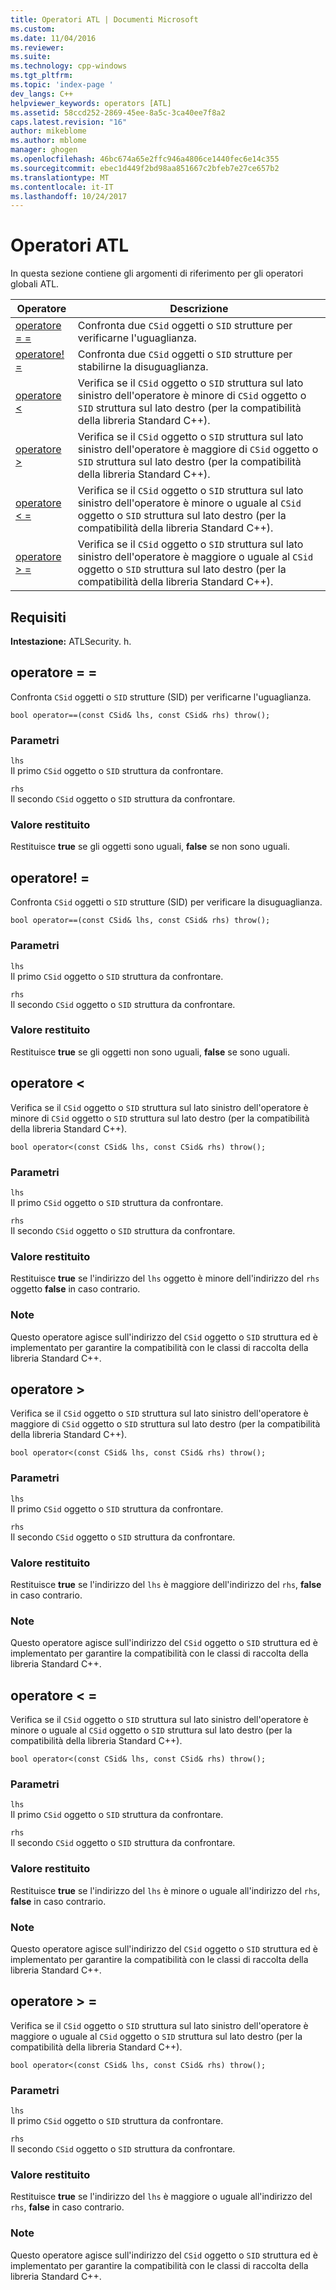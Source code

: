 ```yaml
---
title: Operatori ATL | Documenti Microsoft
ms.custom: 
ms.date: 11/04/2016
ms.reviewer: 
ms.suite: 
ms.technology: cpp-windows
ms.tgt_pltfrm: 
ms.topic: 'index-page '
dev_langs: C++
helpviewer_keywords: operators [ATL]
ms.assetid: 58ccd252-2869-45ee-8a5c-3ca40ee7f8a2
caps.latest.revision: "16"
author: mikeblome
ms.author: mblome
manager: ghogen
ms.openlocfilehash: 46bc674a65e2ffc946a4806ce1440fec6e14c355
ms.sourcegitcommit: ebec1d449f2bd98aa851667c2bfeb7e27ce657b2
ms.translationtype: MT
ms.contentlocale: it-IT
ms.lasthandoff: 10/24/2017
---
```

# <a name="atl-operators"></a>Operatori ATL
In questa sezione contiene gli argomenti di riferimento per gli operatori globali ATL.  
  
|Operatore|Descrizione|  
|--------------|-----------------|  
|[operatore = =](#operator_eq_eq)|Confronta due `CSid` oggetti o `SID` strutture per verificarne l'uguaglianza.|  
|[operatore! =](#operator_neq)|Confronta due `CSid` oggetti o `SID` strutture per stabilirne la disuguaglianza.|  
|[operatore <](#operator_lt)|Verifica se il `CSid` oggetto o `SID` struttura sul lato sinistro dell'operatore è minore di `CSid` oggetto o `SID` struttura sul lato destro (per la compatibilità della libreria Standard C++).|  
|[operatore >](#operator_gt)|Verifica se il `CSid` oggetto o `SID` struttura sul lato sinistro dell'operatore è maggiore di `CSid` oggetto o `SID` struttura sul lato destro (per la compatibilità della libreria Standard C++).|  
|[operatore < =](#operator_lt__eq)|Verifica se il `CSid` oggetto o `SID` struttura sul lato sinistro dell'operatore è minore o uguale al `CSid` oggetto o `SID` struttura sul lato destro (per la compatibilità della libreria Standard C++).|  
|[operatore > =](#operator_gt__eq)|Verifica se il `CSid` oggetto o `SID` struttura sul lato sinistro dell'operatore è maggiore o uguale al `CSid` oggetto o `SID` struttura sul lato destro (per la compatibilità della libreria Standard C++).|  
  
## <a name="requirements"></a>Requisiti  
 **Intestazione:** ATLSecurity. h.  
  
##  <a name="operator_eq_eq"></a>operatore = =  
 Confronta `CSid` oggetti o `SID` strutture (SID) per verificarne l'uguaglianza.  
  
```   
bool operator==(const CSid& lhs, const CSid& rhs) throw(); 
```  
  
### <a name="parameters"></a>Parametri  
 `lhs`  
 Il primo `CSid` oggetto o `SID` struttura da confrontare.  
  
 `rhs`  
 Il secondo `CSid` oggetto o `SID` struttura da confrontare.  
  
### <a name="return-value"></a>Valore restituito  
 Restituisce **true** se gli oggetti sono uguali, **false** se non sono uguali.  
  
##  <a name="operator_neq"></a>operatore! =  
 Confronta `CSid` oggetti o `SID` strutture (SID) per verificare la disuguaglianza.  
  
```   
bool operator==(const CSid& lhs, const CSid& rhs) throw(); 
```  
  
### <a name="parameters"></a>Parametri  
 `lhs`  
 Il primo `CSid` oggetto o `SID` struttura da confrontare.  
  
 `rhs`  
 Il secondo `CSid` oggetto o `SID` struttura da confrontare.  
  
### <a name="return-value"></a>Valore restituito  
 Restituisce **true** se gli oggetti non sono uguali, **false** se sono uguali.  
  
##  <a name="operator_lt"></a>operatore <  
 Verifica se il `CSid` oggetto o `SID` struttura sul lato sinistro dell'operatore è minore di `CSid` oggetto o `SID` struttura sul lato destro (per la compatibilità della libreria Standard C++).  
  
```   
bool operator<(const CSid& lhs, const CSid& rhs) throw(); 
```  
  
### <a name="parameters"></a>Parametri  
 `lhs`  
 Il primo `CSid` oggetto o `SID` struttura da confrontare.  
  
 `rhs`  
 Il secondo `CSid` oggetto o `SID` struttura da confrontare.  
  
### <a name="return-value"></a>Valore restituito  
 Restituisce **true** se l'indirizzo del `lhs` oggetto è minore dell'indirizzo del `rhs` oggetto **false** in caso contrario.  
  
### <a name="remarks"></a>Note  
 Questo operatore agisce sull'indirizzo del `CSid` oggetto o `SID` struttura ed è implementato per garantire la compatibilità con le classi di raccolta della libreria Standard C++.  
  
##  <a name="operator_gt"></a>operatore >  
 Verifica se il `CSid` oggetto o `SID` struttura sul lato sinistro dell'operatore è maggiore di `CSid` oggetto o `SID` struttura sul lato destro (per la compatibilità della libreria Standard C++).  
  
```   
bool operator<(const CSid& lhs, const CSid& rhs) throw(); 
```  
  
### <a name="parameters"></a>Parametri  
 `lhs`  
 Il primo `CSid` oggetto o `SID` struttura da confrontare.  
  
 `rhs`  
 Il secondo `CSid` oggetto o `SID` struttura da confrontare.  
  
### <a name="return-value"></a>Valore restituito  
 Restituisce **true** se l'indirizzo del `lhs` è maggiore dell'indirizzo del `rhs`, **false** in caso contrario.  
  
### <a name="remarks"></a>Note  
 Questo operatore agisce sull'indirizzo del `CSid` oggetto o `SID` struttura ed è implementato per garantire la compatibilità con le classi di raccolta della libreria Standard C++.  
  
##  <a name="operator_lt__eq"></a>operatore < =  
 Verifica se il `CSid` oggetto o `SID` struttura sul lato sinistro dell'operatore è minore o uguale al `CSid` oggetto o `SID` struttura sul lato destro (per la compatibilità della libreria Standard C++).  
  
```   
bool operator<(const CSid& lhs, const CSid& rhs) throw(); 
```  
  
### <a name="parameters"></a>Parametri  
 `lhs`  
 Il primo `CSid` oggetto o `SID` struttura da confrontare.  
  
 `rhs`  
 Il secondo `CSid` oggetto o `SID` struttura da confrontare.  
  
### <a name="return-value"></a>Valore restituito  
 Restituisce **true** se l'indirizzo del `lhs` è minore o uguale all'indirizzo del `rhs`, **false** in caso contrario.  
  
### <a name="remarks"></a>Note  
 Questo operatore agisce sull'indirizzo del `CSid` oggetto o `SID` struttura ed è implementato per garantire la compatibilità con le classi di raccolta della libreria Standard C++.  
  
##  <a name="operator_gt__eq"></a>operatore > =  
 Verifica se il `CSid` oggetto o `SID` struttura sul lato sinistro dell'operatore è maggiore o uguale al `CSid` oggetto o `SID` struttura sul lato destro (per la compatibilità della libreria Standard C++).  
  
```   
bool operator<(const CSid& lhs, const CSid& rhs) throw(); 
```  
  
### <a name="parameters"></a>Parametri  
 `lhs`  
 Il primo `CSid` oggetto o `SID` struttura da confrontare.  
  
 `rhs`  
 Il secondo `CSid` oggetto o `SID` struttura da confrontare.  
  
### <a name="return-value"></a>Valore restituito  
 Restituisce **true** se l'indirizzo del `lhs` è maggiore o uguale all'indirizzo del `rhs`, **false** in caso contrario.  
  
### <a name="remarks"></a>Note  
 Questo operatore agisce sull'indirizzo del `CSid` oggetto o `SID` struttura ed è implementato per garantire la compatibilità con le classi di raccolta della libreria Standard C++.



